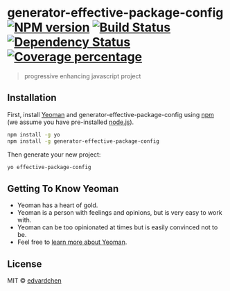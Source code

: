 # generator-effective-package-config [![NPM version][npm-image]][npm-url] [![Build Status][travis-image]][travis-url] [![Dependency Status][daviddm-image]][daviddm-url] [![Coverage percentage][coveralls-image]][coveralls-url]
> progressive enhancing javascript project

## Installation

First, install [Yeoman](http://yeoman.io) and generator-effective-package-config using [npm](https://www.npmjs.com/) (we assume you have pre-installed [node.js](https://nodejs.org/)).

```bash
npm install -g yo
npm install -g generator-effective-package-config
```

Then generate your new project:

```bash
yo effective-package-config
```

## Getting To Know Yeoman

 * Yeoman has a heart of gold.
 * Yeoman is a person with feelings and opinions, but is very easy to work with.
 * Yeoman can be too opinionated at times but is easily convinced not to be.
 * Feel free to [learn more about Yeoman](http://yeoman.io/).

## License

MIT © [edvardchen]()


[npm-image]: https://badge.fury.io/js/generator-effective-package-config.svg
[npm-url]: https://npmjs.org/package/generator-effective-package-config
[travis-image]: https://travis-ci.org//generator-effective-package-config.svg?branch=master
[travis-url]: https://travis-ci.org//generator-effective-package-config
[daviddm-image]: https://david-dm.org//generator-effective-package-config.svg?theme=shields.io
[daviddm-url]: https://david-dm.org//generator-effective-package-config
[coveralls-image]: https://coveralls.io/repos//generator-effective-package-config/badge.svg
[coveralls-url]: https://coveralls.io/r//generator-effective-package-config
